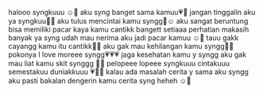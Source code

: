 halooo syngkuuu ☺️🤪
aku syng banget sama kamuu💗🥰
jangan tinggalin aku ya syngkuu🥺🥺
aku tulus mencintai kamu syngg🥺☺️
aku sangat beruntung bisa memiliki pacar kaya kamu cantikk bangett setiaaa perhatian makasih banyak ya syng udah mau nerima aku jadi pacar kamuu ☺️🌛
tauu gakk cayangg kamu itu cantikk🥰💗
aku gak mau kehilangan kamu syngg🥺🥺
pokonya I love moreee syngg💗💗💗
jaga kesehatan kamu y syngg aku gak mau liat kamu skit synggg 🥺😭
pelopeee lopeee syngkuuu cintakuuu semestakuu duniakkuuu 💗🥰😘
kalau ada masalah cerita y sama aku syngg aku pasti bakalan dengerin kamu cerita syng heheh ☺️🤪
